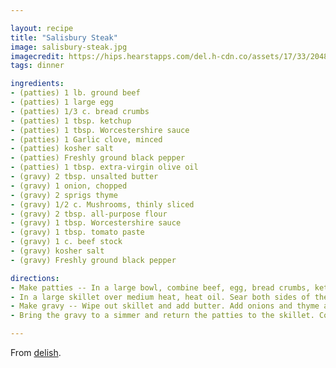 ```yaml
---

layout: recipe
title: "Salisbury Steak"
image: salisbury-steak.jpg
imagecredit: https://hips.hearstapps.com/del.h-cdn.co/assets/17/33/2048x1365/gallery-1502989187-salisbury-steak-delish-2.jpg?resize=768:*
tags: dinner

ingredients:
- (patties) 1 lb. ground beef
- (patties) 1 large egg
- (patties) 1/3 c. bread crumbs
- (patties) 1 tbsp. ketchup
- (patties) 1 tbsp. Worcestershire sauce
- (patties) 1 Garlic clove, minced
- (patties) kosher salt
- (patties) Freshly ground black pepper
- (patties) 1 tbsp. extra-virgin olive oil
- (gravy) 2 tbsp. unsalted butter
- (gravy) 1 onion, chopped
- (gravy) 2 sprigs thyme
- (gravy) 1/2 c. Mushrooms, thinly sliced
- (gravy) 2 tbsp. all-purpose flour
- (gravy) 1 tbsp. Worcestershire sauce
- (gravy) 1 tbsp. tomato paste
- (gravy) 1 c. beef stock
- (gravy) kosher salt
- (gravy) Freshly ground black pepper

directions:
- Make patties -- In a large bowl, combine beef, egg, bread crumbs, ketchup, Worcestershire sauce, and garlic. Season with salt and pepper and form into 4 oval patties.
- In a large skillet over medium heat, heat oil. Sear both sides of the patties until a crust forms, about 5 minutes per side. Transfer to a plate.
- Make gravy -- Wipe out skillet and add butter. Add onions and thyme and stir until onion becomes translucent, about 6 minutes. Add mushrooms and cook until browned and tender, about 4 minutes. Sprinkle onions and mushrooms with flour, and stir until they are fully coated. Cook another 2 minutes, then add Worcestershire sauce, tomato paste, and beef stock. Stir to combine and season with salt and pepper.
- Bring the gravy to a simmer and return the patties to the skillet. Cover and cook for 10 to 15 more minutes, until the patties are done and the sauce has thickened. Plate the patties and top with more gravy. Serve.

---
```


From [delish](https://www.delish.com/cooking/recipe-ideas/recipes/a54937/best-salisbury-steak-recipe/).

